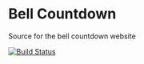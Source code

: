 # Bell Countdown
Source for the bell countdown website

[![Build Status](https://travis-ci.org/Noskcaj19/bellcountdown.svg?branch=master)](https://travis-ci.org/Noskcaj19/bellcountdown)
